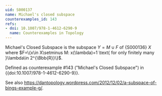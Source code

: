 ```yaml
---
uid: S000137
name: Michael's closed subspace
counterexamples_id: 143
refs:
- doi: 10.1007/978-1-4612-6290-9
  name: Counterexamples in Topology
---
```

Michael's Closed Subspace is the subspace $Y = M \cup F$ of {S000136} $X$ where
$F=\{x\in X\setminus M: x(\lambda)=1 \text{ for only finitely many }\lambda\in 2^{\Bbb{R}}\}$.

Defined as counterexample #143 ("Michael's Closed Subspace")
in {{doi:10.1007/978-1-4612-6290-9}}.

See also <https://dantopology.wordpress.com/2012/12/02/a-subspace-of-bings-example-g/>.
